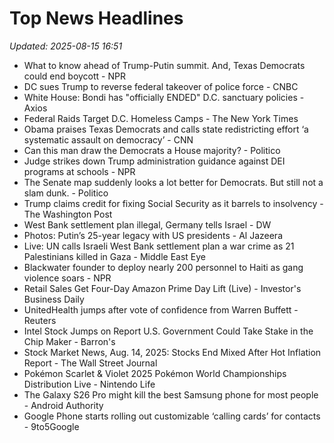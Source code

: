 # Top News Headlines

_Updated: 2025-08-15 16:51_

- What to know ahead of Trump-Putin summit. And, Texas Democrats could end boycott - NPR
- DC sues Trump to reverse federal takeover of police force - CNBC
- White House: Bondi has "officially ENDED" D.C. sanctuary policies - Axios
- Federal Raids Target D.C. Homeless Camps - The New York Times
- Obama praises Texas Democrats and calls state redistricting effort ‘a systematic assault on democracy’ - CNN
- Can this man draw the Democrats a House majority? - Politico
- Judge strikes down Trump administration guidance against DEI programs at schools - NPR
- The Senate map suddenly looks a lot better for Democrats. But still not a slam dunk. - Politico
- Trump claims credit for fixing Social Security as it barrels to insolvency - The Washington Post
- West Bank settlement plan illegal, Germany tells Israel - DW
- Photos: Putin’s 25-year legacy with US presidents - Al Jazeera
- Live: UN calls Israeli West Bank settlement plan a war crime as 21 Palestinians killed in Gaza - Middle East Eye
- Blackwater founder to deploy nearly 200 personnel to Haiti as gang violence soars - NPR
- Retail Sales Get Four-Day Amazon Prime Day Lift (Live) - Investor's Business Daily
- UnitedHealth jumps after vote of confidence from Warren Buffett - Reuters
- Intel Stock Jumps on Report U.S. Government Could Take Stake in the Chip Maker - Barron's
- Stock Market News, Aug. 14, 2025: Stocks End Mixed After Hot Inflation Report - The Wall Street Journal
- Pokémon Scarlet & Violet 2025 Pokémon World Championships Distribution Live - Nintendo Life
- The Galaxy S26 Pro might kill the best Samsung phone for most people - Android Authority
- Google Phone starts rolling out customizable ‘calling cards’ for contacts - 9to5Google
